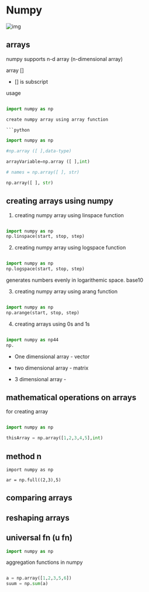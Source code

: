 # Numpy 
![img](https://numpy.org/images/logo.svg) 


## arrays
 
numpy supports n-d array (n-dimensional array)



array []
 
- [] is subscript

usage 

```python

import numpy as np

create numpy array using array function

```python

import numpy as np

#np.array ([ ],data-type)

arrayVariable=np.array ([ ],int)

# names = np.array([ ], str)

np.array([ ], str)


```

## creating arrays using numpy

1. creating numpy array using linspace function

```python

import numpy as np
np.linspace(start, stop, step)

```
2. creating numpy array using logspace function

```python

import numpy as np
np.logspace(start, stop, step)

```

generates numbers evenly in logarithemic space. base10

3. creating numpy array using arang function

```python

import numpy as np
np.arange(start, stop, step)

```

4. creating arrays using 0s and 1s

```python

import numpy as np44
np.


```

- One dimensional array - vector

- two dimensional array - matrix

- 3 dimensional array - 


## mathematical operations on arrays

for creating array

```python

import numpy as np

thisArray = np.array([1,2,3,4,5],int)


```


## method n

```
import numpy as np

ar = np.full((2,3),5)

```

## comparing arrays

## reshaping arrays


## universal fn (u fn)

```python 
import numpy as np


```


aggregation functions in numpy

```python

a = np.array([1,2,3,5,6])
suum = np.sum(a)
```










